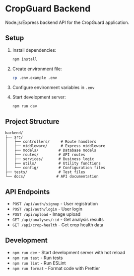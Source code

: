 # CropGuard Backend

Node.js/Express backend API for the CropGuard application.

## Setup

1. Install dependencies:
   ```bash
   npm install
   ```

2. Create environment file:
   ```bash
   cp .env.example .env
   ```

3. Configure environment variables in `.env`

4. Start development server:
   ```bash
   npm run dev
   ```

## Project Structure

```
backend/
├── src/
│   ├── controllers/     # Route handlers
│   ├── middleware/      # Express middleware
│   ├── models/         # Database models
│   ├── routes/         # API routes
│   ├── services/       # Business logic
│   ├── utils/          # Utility functions
│   └── config/         # Configuration files
├── tests/              # Test files
└── docs/              # API documentation
```

## API Endpoints

- `POST /api/auth/signup` - User registration
- `POST /api/auth/login` - User login
- `POST /api/upload` - Image upload
- `GET /api/analyses/:id` - Get analysis results
- `GET /api/crop-health` - Get crop health data

## Development

- `npm run dev` - Start development server with hot reload
- `npm run test` - Run tests
- `npm run lint` - Run ESLint
- `npm run format` - Format code with Prettier